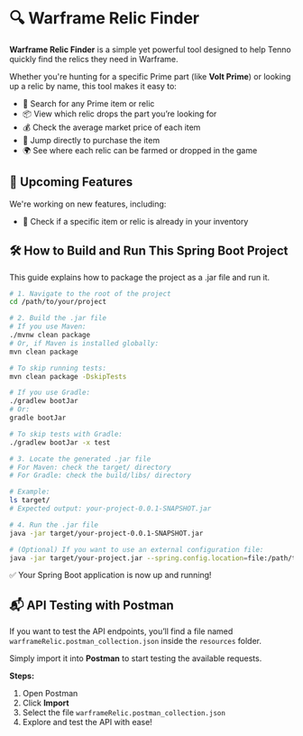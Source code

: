 # 🔍 Warframe Relic Finder

**Warframe Relic Finder** is a simple yet powerful tool designed to help Tenno quickly find the relics they need in Warframe.

Whether you're hunting for a specific Prime part (like **Volt Prime**) or looking up a relic by name, this tool makes it easy to:

- 🔎 Search for any Prime item or relic  
- 📦 View which relic drops the part you’re looking for  
- 💰 Check the average market price of each item  
- 🛒 Jump directly to purchase the item  
- 🌍 See where each relic can be farmed or dropped in the game

## 🔧 Upcoming Features

We're working on new features, including:

- 🧾 Check if a specific item or relic is already in your inventory  
 

## 🛠️ How to Build and Run This Spring Boot Project

This guide explains how to package the project as a .jar file and run it.

```bash
# 1. Navigate to the root of the project
cd /path/to/your/project

# 2. Build the .jar file
# If you use Maven:
./mvnw clean package
# Or, if Maven is installed globally:
mvn clean package

# To skip running tests:
mvn clean package -DskipTests

# If you use Gradle:
./gradlew bootJar
# Or:
gradle bootJar

# To skip tests with Gradle:
./gradlew bootJar -x test

# 3. Locate the generated .jar file
# For Maven: check the target/ directory
# For Gradle: check the build/libs/ directory

# Example:
ls target/
# Expected output: your-project-0.0.1-SNAPSHOT.jar

# 4. Run the .jar file
java -jar target/your-project-0.0.1-SNAPSHOT.jar

# (Optional) If you want to use an external configuration file:
java -jar target/your-project.jar --spring.config.location=file:/path/to/application.properties
```

✅ Your Spring Boot application is now up and running!

## 📬 API Testing with Postman

If you want to test the API endpoints, you’ll find a file named `warframeRelic.postman_collection.json` inside the `resources` folder.

Simply import it into **Postman** to start testing the available requests.

**Steps:**
1. Open Postman
2. Click **Import**
3. Select the file `warframeRelic.postman_collection.json`
4. Explore and test the API with ease!
